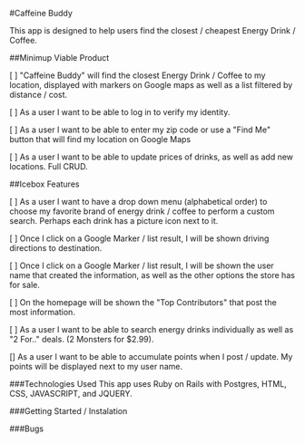 #Caffeine Buddy

This app is designed to help users find the closest / cheapest Energy Drink / Coffee.

 ##Minimup Viable Product

[ ] "Caffeine Buddy" will find the closest Energy Drink / Coffee to my location, displayed with markers on Google maps as well as a list filtered by distance / cost.

[ ]  As a user I want to be able to log in to verify my identity.

[ ] As a user I want to be able to enter my zip code or use a "Find Me" button that will find my location on Google Maps

[ ] As a user I want to be able to update prices of drinks, as well as add new locations.  Full CRUD.


 ##Icebox Features

 [ ] As a user I want to have a drop down menu (alphabetical order) to choose my favorite brand of energy drink / coffee to perform a custom search. Perhaps each drink has a picture icon next to it.

 [ ] Once I click on a Google Marker / list result, I will be shown driving directions to destination.

 [ ] Once I click on a Google Marker / list result, I will be shown the user name that created the information, as well as the other options the store has for sale.

 [ ] On the homepage will be shown the "Top Contributors" that post the most information.

 [ ] As a user I want to be able to search energy drinks individually as well as "2 For.." deals.  (2 Monsters for $2.99).

 [] As a user I want to be able to accumulate points when I post / update.  My points will be displayed next to my user name.


 ###Technologies Used
 This app uses Ruby on Rails with Postgres, HTML, CSS, JAVASCRIPT, and JQUERY.

 ###Getting Started / Instalation

 ###Bugs
